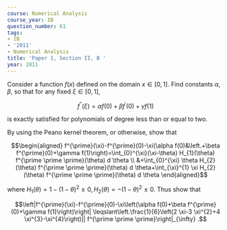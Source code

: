 ```yaml
---
course: Numerical Analysis
course_year: IB
question_number: 61
tags:
- IB
- '2011'
- Numerical Analysis
title: 'Paper 1, Section II, B '
year: 2011
---
```




Consider a function $f(x)$ defined on the domain $x \in[0,1]$. Find constants $\alpha, \beta$, so that for any fixed $\xi \in[0,1]$,

$$f^{\prime \prime}(\xi)=\alpha f(0)+\beta f^{\prime}(0)+\gamma f(1)$$

is exactly satisfied for polynomials of degree less than or equal to two.

By using the Peano kernel theorem, or otherwise, show that

$$\begin{aligned}
f^{\prime}(\xi)-f^{\prime}(0)-\xi(\alpha f(0)&\left.+\beta f^{\prime}(0)+\gamma f(1)\right)=\int_{0}^{\xi}(\xi-\theta) H_{1}(\theta) f^{\prime \prime \prime}(\theta) d \theta \\
&+\int_{0}^{\xi} \theta H_{2}(\theta) f^{\prime \prime \prime}(\theta) d \theta+\int_{\xi}^{1} \xi H_{2}(\theta) f^{\prime \prime \prime}(\theta) d \theta
\end{aligned}$$

where $H_{1}(\theta)=1-(1-\theta)^{2} \geqslant 0, H_{2}(\theta)=-(1-\theta)^{2} \leqslant 0$. Thus show that

$$\left|f^{\prime}(\xi)-f^{\prime}(0)-\xi\left(\alpha f(0)+\beta f^{\prime}(0)+\gamma f(1)\right)\right| \leqslant\left.\frac{1}{6}\left(2 \xi-3 \xi^{2}+4 \xi^{3}-\xi^{4}\right)|| f^{\prime \prime \prime}\right|_{\infty} .$$
